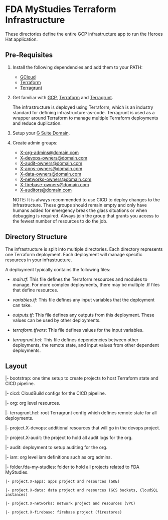 # FDA MyStudies Terraform Infrastructure

These directories define the entire GCP infrastructure app to run the Heroes Hat
application.

## Pre-Requisites

1. Install the following dependencies and add them to your PATH:
    - [GCloud](https://cloud.google.com/sdk/gcloud)
    - [Terraform](https://www.terraform.io/)
    - [Terragrunt](https://terragrunt.gruntwork.io/)

1. Get familiar with [GCP](https://cloud.google.com/docs/overview),
   [Terraform](https://www.terraform.io/intro/index.html) and
   [Terragrunt](https://blog.gruntwork.io/terragrunt-how-to-keep-your-terraform-code-dry-and-maintainable-f61ae06959d8).

   The infrastructure is deployed using Terraform, which is an industry standard
   for defining infrastructure-as-code. Terragrunt is used as a wrapper around
   Terraform to manage multiple Terraform deployments and reduce duplication.

1. Setup your [G Suite Domain](https://gsuite.google.com/).

1. Create admin groups:

   - X-org-admins@domain.com
   - X-devops-owners@domain.com
   - X-audit-owners@domain.com
   - X-apps-owners@domain.com
   - X-data-owners@domain.com
   - X-networks-owners@domain.com
   - X-firebase-owners@domain.com
   - X-auditors@domain.com

   NOTE: It is always recommended to use CICD to deploy changes to the
   infrastructure. These groups should remain empty and only have humans added
   for emergency break the glass situations or when debugging is required.
   Always join the group that grants you access to the fewest number of
   resources to do the job.


## Directory Structure

The infrastructure is split into multiple directories. Each directory represents
one Terraform deployment. Each deployment will manage specific resources in your infrastructure.

A deployment typically contains the following files:

- *main.tf*: This file defines the Terraform resources and modules to manage. For
  more complex deployments, there may be multiple .tf files that define
  resources.

- *variables.tf*: This file defines any input variables that the deployment can
  take.

- *outputs.tf*: This file defines any outputs from this deployment. These values
  can be used by other deployments.

- *terraform.tfvars*: This file defines values for the input variables.

- *terragrunt.hcl*: This file defines dependencies between other deployments,
  the remote state, and input values from other dependent deployments.

## Layout

|- bootstrap: one time setup to create projects to host Terraform state and CICD pipeline.

|- cicd: CloudBuild configs for the CICD pipeline.

|- org: org level resources.

  |- terragrunt.hcl: root Terragrunt config which defines remote state for all deployments.

  |- project.X-devops: additional resources that will go in the devops project.

  |- project.X-audit: the project to hold all audit logs for the org.

  |- audit: deployment to setup auditing for the org.

  |- iam: org level iam definitions such as org admins.

  |- folder.fda-my-studies: folder to hold all projects related to FDA MyStudies.

    |- project.X-apps: apps project and resources (GKE)

    |- project.X-data: data project and resources (GCS buckets, CloudSQL instances)

    |- project.X-networks: network project and resources (VPC)

    |- project.X-firebase: firebase project (firestores)
